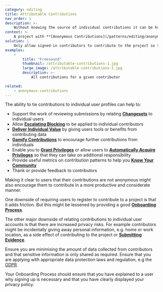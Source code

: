 ```yaml
---
category: editing
title: Attributable Contributions
nav_order: 1
description: >-
    Without knowing the source of individual contributions it can be harder to monitor, converse with and recognise the work of the community
context: >-
    A project with **[Anonymous Contributions](/patterns/editing/anonymous-contributions)** might suffer from spam or malicious edits. 
solution: |
    Only allow signed-in contributors to contribute to the project so that each contribution is attributed to a specific person. Minimise the information collected about users to respect their privacy.
examples:
    -
        title: "Freesound"
        thumbnail: /attributable-contributions-1.jpg
        large_image: /attributable-contributions-1.jpg
        description: >-
            All contributions for a given contributor
    
related:
    - anonymous-contributions
---
```


The ability to tie contributions to individual user profiles can help to:

* Support the work of reviewing submissions by relating **[Changesets](/patterns/data-model/changeset)** to individual users
* Allow **[Escalating Blocking](/patterns/managing-conflict/escalating-blocking)** to be applied to individual contributors
* **[Deliver Individual Value](/patterns/encouraging-contributions/deliver-individual-value)** by giving users tools or benefits from contributing data
* **[Gamify Contributions](/patterns/encouraging-contributions/gamify-contributions)** to encourage further contributions from individuals
* Enable you to **[Grant Privileges](/patterns/project-governance/grant-privileges)** or allow users to **[Automatically Acquire Privileges](/patterns/project-governance/automatically-acquire-privileges)** so that they can take on additional responsibility
* Provide useful metrics on contribution patterns to help you **[Know Your Community](/patterns/community-management/know-your-community)**
* Thank or provide feedback to contributors

Making it clear to users that their contributions are not anonymous might also encourage them to contribute in a more productive and considerate manner.

One downside of requiring users to register to contribute to a project is that it adds friction. But this might be lessened by providing a good **[Onboarding Process](/patterns/community-management/onboarding-process)**.

The other major downside of relating contributions to individual user accounts is that there are increased privacy risks. For example contributors might be incidentally giving away personal information, e.g. home or work location, as a side effect of contributing to the project or **[Submitting Evidence](/patterns/maintaining-quality/submit-evidence)**. 

Ensure you are minimising the amount of data collected from contributors and that sensitive information is only shared as required. Ensure that you are applying with appropriate data protection laws and regulation, e.g the [GDPR](https://ico.org.uk/for-organisations/guide-to-data-protection/guide-to-the-general-data-protection-regulation-gdpr/).

Your Onboarding Process should ensure that you have explained to a user why signing up is necessary and that you have clearly displayed your privacy policy.